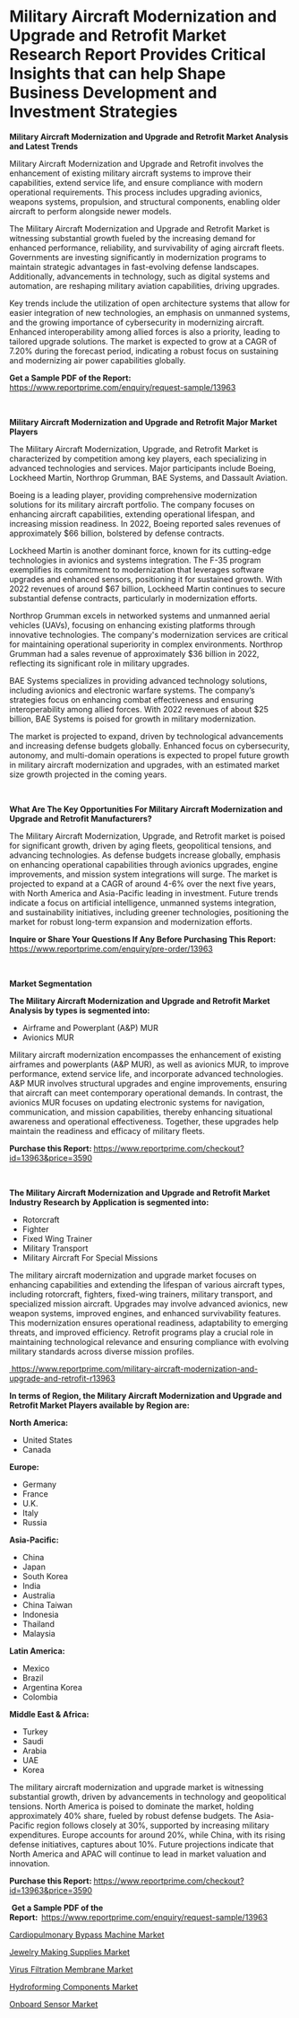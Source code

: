 <p><h1>Military Aircraft Modernization and Upgrade and Retrofit Market Research Report Provides Critical Insights that can help Shape Business Development and Investment Strategies</h1></p><p><strong>Military Aircraft Modernization and Upgrade and Retrofit Market Analysis and Latest Trends</strong></p>
<p><p>Military Aircraft Modernization and Upgrade and Retrofit involves the enhancement of existing military aircraft systems to improve their capabilities, extend service life, and ensure compliance with modern operational requirements. This process includes upgrading avionics, weapons systems, propulsion, and structural components, enabling older aircraft to perform alongside newer models.</p><p>The Military Aircraft Modernization and Upgrade and Retrofit Market is witnessing substantial growth fueled by the increasing demand for enhanced performance, reliability, and survivability of aging aircraft fleets. Governments are investing significantly in modernization programs to maintain strategic advantages in fast-evolving defense landscapes. Additionally, advancements in technology, such as digital systems and automation, are reshaping military aviation capabilities, driving upgrades.</p><p>Key trends include the utilization of open architecture systems that allow for easier integration of new technologies, an emphasis on unmanned systems, and the growing importance of cybersecurity in modernizing aircraft. Enhanced interoperability among allied forces is also a priority, leading to tailored upgrade solutions. The market is expected to grow at a CAGR of 7.20% during the forecast period, indicating a robust focus on sustaining and modernizing air power capabilities globally.</p></p>
<p><strong>Get a Sample PDF of the Report:&nbsp;</strong> <a href="https://www.reportprime.com/enquiry/request-sample/13963">https://www.reportprime.com/enquiry/request-sample/13963</a></p>
<p>&nbsp;</p>
<p><strong>Military Aircraft Modernization and Upgrade and Retrofit Major Market Players</strong></p>
<p><p>The Military Aircraft Modernization, Upgrade, and Retrofit Market is characterized by competition among key players, each specializing in advanced technologies and services. Major participants include Boeing, Lockheed Martin, Northrop Grumman, BAE Systems, and Dassault Aviation.</p><p>Boeing is a leading player, providing comprehensive modernization solutions for its military aircraft portfolio. The company focuses on enhancing aircraft capabilities, extending operational lifespan, and increasing mission readiness. In 2022, Boeing reported sales revenues of approximately $66 billion, bolstered by defense contracts.</p><p>Lockheed Martin is another dominant force, known for its cutting-edge technologies in avionics and systems integration. The F-35 program exemplifies its commitment to modernization that leverages software upgrades and enhanced sensors, positioning it for sustained growth. With 2022 revenues of around $67 billion, Lockheed Martin continues to secure substantial defense contracts, particularly in modernization efforts.</p><p>Northrop Grumman excels in networked systems and unmanned aerial vehicles (UAVs), focusing on enhancing existing platforms through innovative technologies. The company's modernization services are critical for maintaining operational superiority in complex environments. Northrop Grumman had a sales revenue of approximately $36 billion in 2022, reflecting its significant role in military upgrades.</p><p>BAE Systems specializes in providing advanced technology solutions, including avionics and electronic warfare systems. The company’s strategies focus on enhancing combat effectiveness and ensuring interoperability among allied forces. With 2022 revenues of about $25 billion, BAE Systems is poised for growth in military modernization.</p><p>The market is projected to expand, driven by technological advancements and increasing defense budgets globally. Enhanced focus on cybersecurity, autonomy, and multi-domain operations is expected to propel future growth in military aircraft modernization and upgrades, with an estimated market size growth projected in the coming years.</p></p>
<p>&nbsp;</p>
<p><strong>What Are The Key Opportunities For Military Aircraft Modernization and Upgrade and Retrofit Manufacturers?</strong></p>
<p><p>The Military Aircraft Modernization, Upgrade, and Retrofit market is poised for significant growth, driven by aging fleets, geopolitical tensions, and advancing technologies. As defense budgets increase globally, emphasis on enhancing operational capabilities through avionics upgrades, engine improvements, and mission system integrations will surge. The market is projected to expand at a CAGR of around 4-6% over the next five years, with North America and Asia-Pacific leading in investment. Future trends indicate a focus on artificial intelligence, unmanned systems integration, and sustainability initiatives, including greener technologies, positioning the market for robust long-term expansion and modernization efforts.</p></p>
<p><strong>Inquire or Share Your Questions If Any Before Purchasing This Report:</strong> <a href="https://www.reportprime.com/enquiry/pre-order/13963">https://www.reportprime.com/enquiry/pre-order/13963</a></p>
<p>&nbsp;</p>
<p><strong>Market Segmentation</strong></p>
<p><strong>The Military Aircraft Modernization and Upgrade and Retrofit Market Analysis by types is segmented into:</strong></p>
<p><ul><li>Airframe and Powerplant (A&P) MUR</li><li>Avionics MUR</li></ul></p>
<p><p>Military aircraft modernization encompasses the enhancement of existing airframes and powerplants (A&P MUR), as well as avionics MUR, to improve performance, extend service life, and incorporate advanced technologies. A&P MUR involves structural upgrades and engine improvements, ensuring that aircraft can meet contemporary operational demands. In contrast, the avionics MUR focuses on updating electronic systems for navigation, communication, and mission capabilities, thereby enhancing situational awareness and operational effectiveness. Together, these upgrades help maintain the readiness and efficacy of military fleets.</p></p>
<p><strong>Purchase this Report:&nbsp;</strong><a href="https://www.reportprime.com/checkout?id=13963&price=3590">https://www.reportprime.com/checkout?id=13963&price=3590</a></p>
<p>&nbsp;</p>
<p><strong>The Military Aircraft Modernization and Upgrade and Retrofit Market Industry Research by Application is segmented into:</strong></p>
<p><ul><li>Rotorcraft</li><li>Fighter</li><li>Fixed Wing Trainer</li><li>Military Transport</li><li>Military Aircraft For Special Missions</li></ul></p>
<p><p>The military aircraft modernization and upgrade market focuses on enhancing capabilities and extending the lifespan of various aircraft types, including rotorcraft, fighters, fixed-wing trainers, military transport, and specialized mission aircraft. Upgrades may involve advanced avionics, new weapon systems, improved engines, and enhanced survivability features. This modernization ensures operational readiness, adaptability to emerging threats, and improved efficiency. Retrofit programs play a crucial role in maintaining technological relevance and ensuring compliance with evolving military standards across diverse mission profiles.</p></p>
<p><a href="https://www.reportprime.com/military-aircraft-modernization-and-upgrade-and-retrofit-r13963">&nbsp;https://www.reportprime.com/military-aircraft-modernization-and-upgrade-and-retrofit-r13963</a></p>
<p><strong>In terms of Region, the Military Aircraft Modernization and Upgrade and Retrofit Market Players available by Region are:</strong></p>
<p>
    <p> <strong> North America: </strong>
        <ul>
            <li>United States</li>
            <li>Canada</li>
        </ul>
        </p> 
    <p> <strong> Europe: </strong>
        <ul>
            <li>Germany</li>
            <li>France</li>
            <li>U.K.</li>
            <li>Italy</li>
            <li>Russia</li>
        </ul>
        </p> 
    <p> <strong> Asia-Pacific: </strong>
        <ul>
            <li>China</li>
            <li>Japan</li>
            <li>South Korea</li>
            <li>India</li>
            <li>Australia</li>
            <li>China Taiwan</li>
            <li>Indonesia</li>
            <li>Thailand</li>
            <li>Malaysia</li>
        </ul>
        </p> 
    <p> <strong> Latin America: </strong>
        <ul>
            <li>Mexico</li>
            <li>Brazil</li>
            <li>Argentina Korea</li>
            <li>Colombia</li>
        </ul>
        </p> 
    <p> <strong> Middle East & Africa: </strong>
        <ul>
            <li>Turkey</li>
            <li>Saudi</li>
            <li>Arabia</li>
            <li>UAE</li>
            <li>Korea</li>
        </ul>
    </p>
    </p>
<p><p>The military aircraft modernization and upgrade market is witnessing substantial growth, driven by advancements in technology and geopolitical tensions. North America is poised to dominate the market, holding approximately 40% share, fueled by robust defense budgets. The Asia-Pacific region follows closely at 30%, supported by increasing military expenditures. Europe accounts for around 20%, while China, with its rising defense initiatives, captures about 10%. Future projections indicate that North America and APAC will continue to lead in market valuation and innovation.</p></p>
<p><strong>Purchase this Report: </strong><a href="https://www.reportprime.com/checkout?id=13963&price=3590">https://www.reportprime.com/checkout?id=13963&price=3590</a></p>
<p>&nbsp;<strong>Get a Sample PDF of the Report:&nbsp;&nbsp;</strong><a href="https://www.reportprime.com/enquiry/request-sample/13963">https://www.reportprime.com/enquiry/request-sample/13963</a></p>
<p><strong></strong></p>
<p><p><a href="https://medium.com/@samleffler/the-cardiopulmonary-bypass-machine-market-insights-report-offers-an-in-depth-and-thorough-22a546272535">Cardiopulmonary Bypass Machine Market</a></p><p><a href="https://issuu.com/reportprime-2/docs/jewelry-making-supplies-market-size_be5eb732c16545">Jewelry Making Supplies Market</a></p><p><a href="https://medium.com/@samleffler/what-is-virus-filtration-membrane-market-70708f101cb7">Virus Filtration Membrane Market</a></p><p><a href="https://issuu.com/reportprime-2/docs/hydroforming-components-market-size_58cc8315be8adb">Hydroforming Components Market</a></p><p><a href="https://www.linkedin.com/pulse/strategic-roadmap-global-onboard-sensor-market-insights-opportunities-tktye?trackingId=QX6zr3BFT1qKt1cFBe9Sww%3D%3D">Onboard Sensor Market</a></p></p>